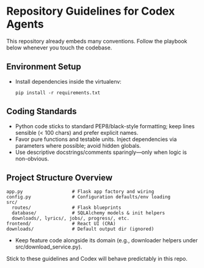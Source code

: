 # Repository Guidelines for Codex Agents

This repository already embeds many conventions. Follow the playbook below whenever you touch the codebase.

## Environment Setup
- Install dependencies inside the virtualenv:
  ```
  pip install -r requirements.txt
  ```

## Coding Standards
- Python code sticks to standard PEP8/black-style formatting; keep lines sensible (< 100 chars) and prefer explicit names.
- Favor pure functions and testable units. Inject dependencies via parameters where possible; avoid hidden globals.
- Use descriptive docstrings/comments sparingly—only when logic is non-obvious.

## Project Structure Overview
```
app.py                  # Flask app factory and wiring
config.py               # Configuration defaults/env loading
src/
  routes/               # Flask blueprints
  database/             # SQLAlchemy models & init helpers
  downloads/, lyrics/, jobs/, progress/, etc.
frontend/               # React UI (CRA)
downloads/              # Default output dir (ignored)
```
- Keep feature code alongside its domain (e.g., downloader helpers under src/download_service.py).

Stick to these guidelines and Codex will behave predictably in this repo.
